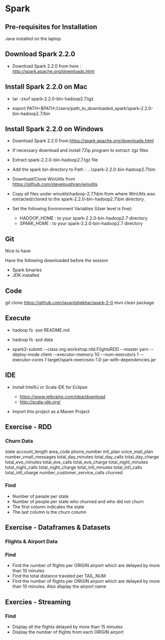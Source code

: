 # Spark

## Pre-requisites for Installation

Java installed on the laptop

## Download Spark 2.2.0

- Download Spark 2.2.0 from here : http://spark.apache.org/downloads.html

## Install Spark 2.2.0 on Mac

- tar -zxvf spark-2.2.0-bin-hadoop2.7.tgz

- export PATH=$PATH:/Users/path_to_downloaded_spark/spark-2.2.0-bin-hadoop2.7/bin

## Install Spark 2.2.0 on Windows

- Download Spark 2.2.0 from https://spark.apache.org/downloads.html

- If necessary download and install 7Zip program to extract .tgz files
 
- Extract spark-2.2.0-bin-hadoop2.7.tgz file
 
- Add the spark bin directory to Path : ...\spark-2.2.0-bin-hadoop2.7\bin
 
- Download/Clone WinUtils from https://github.com/steveloughran/winutils
 
- Copy all files under winutils\hadoop-2.7.1\bin from where WinUtils was extracted/cloned to the spark-2.2.0-bin-hadoop2.7\bin directory.
 
- Set the following Environment Variables (User level is fine):
  - HADOOP_HOME : to your spark-2.2.0-bin-hadoop2.7 directory
  - SPARK_HOME : to your spark-2.2.0-bin-hadoop2.7 directory
  
## Git

Nice to have

[IMPORTANT]: Downloads
Have the following downloaded before the session
* Spark binaries
* JDK installed

## Code

git clone https://github.com/jayantshekhar/spark-2-0
mvn clean package

## Execute

- hadoop fs -put README.md
- hadoop fs -put data

- spark2-submit --class org.workshop.rdd.FlightsRDD --master yarn --deploy-mode client --executor-memory 1G  --num-executors 1 --executor-cores 1 target/spark-exercises-1.0-jar-with-dependencies.jar

## IDE

- Install IntelliJ or Scala IDE for Eclipse
  - https://www.jetbrains.com/idea/download
  - http://scala-ide.org/
  
- Import this project as a Maven Project

## Exercise - RDD

### Churn Data

state	account_length	area_code	phone_number	intl_plan	voice_mail_plan	number_vmail_messages	total_day_minutes	total_day_calls	total_day_charge	total_eve_minutes	total_eve_calls	total_eve_charge	total_night_minutes	total_night_calls	total_night_charge	total_intl_minutes	total_intl_calls	total_intl_charge	number_customer_service_calls	churned

### Find

- Number of people per state
- Number of people per state who churned and who did not churn
- The first column indicates the state
- The last column is the churn column

## Exercise - Dataframes & Datasets

### Flights & Airport Data

### Find

- Find the number of flights per ORIGIN airport which are delayed by more than 10 minutes
- Find the total distance traveled per TAIL_NUM
- Find the number of flights per ORIGIN airport which are delayed by more than 10 minutes. Also display the airport name

## Exercies - Streaming

### Find

- Display all the flights delayed by more than 15 minutes
- Display the number of flights from each ORIGIN airport





